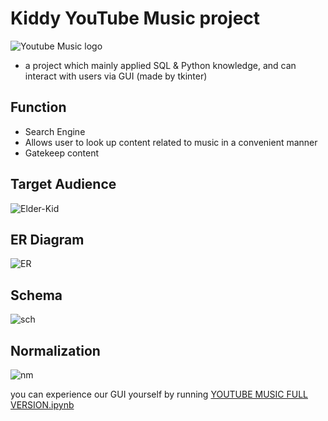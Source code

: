 # Kiddy YouTube Music project
![Youtube Music logo](https://fscl01.fonpit.de/userfiles/7314075/image/youtube-music-logo-2.jpg)

- a project which mainly applied SQL & Python knowledge, and can interact with users via GUI (made by tkinter)

## Function
- Search Engine
- Allows user to look up content related to music in a convenient manner
- Gatekeep content


## Target Audience

![Elder-Kid](https://i.ibb.co/2y76JcS/Screenshot-2021-07-25-13-07-03-264.png)

## ER Diagram

![ER](https://i.ibb.co/6R5nHdb/Screenshot-2021-07-25-13-07-03-264.png)

## Schema

![sch](https://i.ibb.co/bPYy1CS/Screenshot-2021-07-25-13-07-03-264.png)

## Normalization 
![nm](https://i.ibb.co/LN32r3c/Screenshot-2021-07-25-13-07-03-264.png)



you can experience our GUI yourself by running [YOUTUBE MUSIC FULL VERSION.ipynb](https://github.com/wallik2/My_project/blob/main/YoutubeMusicSearchEngine/YOUTUBE%20MUSIC%20FULL%20VERSION.ipynb)
